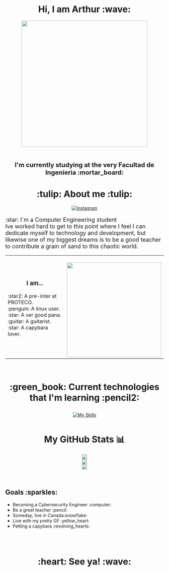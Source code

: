 <h1 align="center">Hi, I am Arthur :wave:</h1>
<div align="center">
<img src="https://media0.giphy.com/media/PgdWZV8Bb1fFqVcmtk/giphy.gif?cid=ecf05e478zs9lws3glq472agggnmrquiw4x9igk9c31hzp11&ep=v1_gifs_search&rid=giphy.gif&ct=g" width="400px">
</div>
<br>
<h2 style="font-size: 20px;" align="center">I'm currently studying at the very Facultad de Ingenieria :mortar_board:</ style="font-size: 16px;">



<h1 align="center"> :tulip: About me :tulip: </h1>
<div align="center">

[![Instagram](https://img.shields.io/badge/Instagram-%23E4405F.svg?logo=Instagram&logoColor=white)](https://instagram.com/enfrijolada_de_frijol) 
</div>
<p style="font-size: 18px;">:star: I´m a Computer Engineering student <br>Ive worked hard to get to this point where I feel I can dedicate myself to technology and development, but likewise one of my biggest dreams is to be a good teacher to contribute a grain of sand to this chaotic world.</p>



<table align="Center">
<tbody>
<tr>
<td>
<h3 align="center">I am... </h2>
<p>:star2: A pre-inter at PROTECO. <br>:penguin: A linux user. <br>:star: A ver good pana. <br>:guitar: A guitarist. <br>:star: A capybara lover.</p>

</td>
<td>
<div align="center"> 
<br>
<img src="https://media3.giphy.com/media/55gGTev7s29mMr1ZNk/giphy.gif?cid=ecf05e47plqle8h1zvlrc0jqi1hjfv9w8a6xaxof2meq300x&ep=v1_gifs_search&rid=giphy.gif&ct=g" width="300px">
</div>

</td>
</tr>
</tbody>
</table>



<br>
<h1 align="center"> :green_book: Current technologies that I'm learning :pencil2:</h1>
<p align = "center">
     <a href="https://skillicons.dev">
        <img style="margin: 10px"src="https://skillicons.dev/icons?i=bash,linux,git,github,latex,py,html,css,javascript,matlab&perline=10"alt="My Skills"/> 
    </a>
</p>

<div align="center">

# My GitHub Stats 📊
![](https://github-readme-stats.vercel.app/api?username=EnfrijoladaDeFrijol&theme=merko&hide_border=false&include_all_commits=false&count_private=false)<br/>
![](https://github-readme-streak-stats.herokuapp.com/?user=EnfrijoladaDeFrijol&theme=merko&hide_border=false)<br/>
![](https://github-readme-stats.vercel.app/api/top-langs/?username=EnfrijoladaDeFrijol&theme=merko&hide_border=false&include_all_commits=false&count_private=false&layout=compact)

</div>

<br>

<h2>Goals :sparkles:</h2>
<ul type="square">
  <li>Becoming a Cybersecurity Engineer :computer:</li>
  <li>Be a great teacher :pencil:</li>
  <li>Someday, live in Canada:snowflake:</li>
  <li>Live with my pretty GF :yellow_heart:</li>
  <li>Petting a capybara :revolving_hearts:</li>
</ul>
<br>

<br>
<h1 align="center"> :heart: See ya! :wave:</h1>





